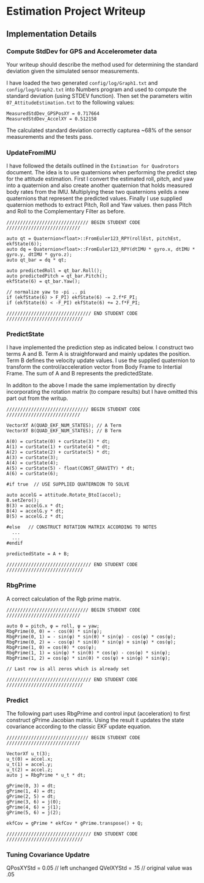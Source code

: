 #  Estimation Project Writeup

## Implementation Details ##

### Compute StdDev for GPS and Accelerometer data ###

Your writeup should describe the method used for determining the standard deviation given the simulated sensor measurements.

I have loaded the two generated `config/log/Graph1.txt` and `config/log/Graph2.txt` into Numbers program and used to compute the standard deviation (using STDEV function). Then set the parameters witin `07_AttitudeEstimation.txt` to the following values:

```
MeasuredStdDev_GPSPosXY = 0.717664
MeasuredStdDev_AccelXY = 0.512158
```

The calculated standard deviation correctly capturea ~68% of the sensor measurements and the tests pass.

### UpdateFromIMU ###

I have followed the details outlined in the `Estimation for Quadrotors` document. The idea is to use quaternions when performing the predict step for the attitude estimation. First I convert the estimated roll, pitch, and yaw into a quaternion and also create another quaternion that holds measured body rates from the IMU. Multiplying these two quaternions yeilds a new quaternions that represent the predicted values. Finally I use supplied quaternion methods to extract Pitch, Roll and Yaw values. then pass Pitch and Roll to the Complementary Filter as before.

```
////////////////////////////// BEGIN STUDENT CODE ///////////////////////////

auto qt = Quaternion<float>::FromEuler123_RPY(rollEst, pitchEst, ekfState(6));
auto dq = Quaternion<float>::FromEuler123_RPY(dtIMU * gyro.x, dtIMU * gyro.y, dtIMU * gyro.z);
auto qt_bar = dq * qt;

auto predictedRoll = qt_bar.Roll();
auto predictedPitch = qt_bar.Pitch();
ekfState(6) = qt_bar.Yaw();

// normalize yaw to -pi .. pi
if (ekfState(6) > F_PI) ekfState(6) -= 2.f*F_PI;
if (ekfState(6) < -F_PI) ekfState(6) += 2.f*F_PI;

/////////////////////////////// END STUDENT CODE ////////////////////////////
```
### PredictState ###


I have implemented the prediction step as indicated below. I construct two terms A and B. Term A is straighforward and mainly updates the position. Term B defines the velocity update values. I use the supplied quaternion to transform the control/acceleration vector from Body Frame to Intertial Frame. The sum of A and B represents the predictedState.

In additon to the above I made the same implementation by directly incorporating the rotation matrix (to compare results) but I have omitted this part out from the writup.

```
////////////////////////////// BEGIN STUDENT CODE ///////////////////////////

VectorXf A(QUAD_EKF_NUM_STATES); // A Term
VectorXf B(QUAD_EKF_NUM_STATES); // B Term

A(0) = curState(0) + curState(3) * dt;
A(1) = curState(1) + curState(4) * dt;
A(2) = curState(2) + curState(5) * dt;
A(3) = curState(3);
A(4) = curState(4);
A(5) = curState(5) - float(CONST_GRAVITY) * dt;
A(6) = curState(6);

#if true  // USE SUPPLIED QUATERNION TO SOLVE

auto accelG = attitude.Rotate_BtoI(accel);
B.setZero();
B(3) = accelG.x * dt;
B(4) = accelG.y * dt;
B(5) = accelG.z * dt;

#else   // CONSTRUCT ROTATION MATRIX ACCORDING TO NOTES
  ...
  ...
#endif

predictedState = A + B;

/////////////////////////////// END STUDENT CODE ////////////////////////////
```
### RbgPrime ###

A correct calculation of the Rgb prime matrix.

```
////////////////////////////// BEGIN STUDENT CODE ///////////////////////////

auto θ = pitch, φ = roll, ψ = yaw;
RbgPrime(0, 0) = - cos(θ) * sin(ψ);
RbgPrime(0, 1) = - sin(φ) * sin(θ) * sin(ψ) - cos(φ) * cos(ψ);
RbgPrime(0, 2) = - cos(φ) * sin(θ) * sin(ψ) + sin(φ) * cos(ψ);
RbgPrime(1, 0) = cos(θ) * cos(ψ);
RbgPrime(1, 1) = sin(φ) * sin(θ) * cos(ψ) - cos(φ) * sin(ψ);
RbgPrime(1, 2) = cos(φ) * sin(θ) * cos(ψ) + sin(φ) * sin(ψ);

// Last row is all zeros which is already set

/////////////////////////////// END STUDENT CODE ////////////////////////////
```

### Predict ###

The following part uses RbgPrime and control input (acceleration) to first construct gPrime Jacobian matrix.
Using the result it updates the state covariance according to the classic EKF update equation.

```
////////////////////////////// BEGIN STUDENT CODE ///////////////////////////

VectorXf u_t(3);
u_t(0) = accel.x;
u_t(1) = accel.y;
u_t(2) = accel.z;
auto j = RbgPrime * u_t * dt;

gPrime(0, 3) = dt;
gPrime(1, 4) = dt;
gPrime(2, 5) = dt;
gPrime(3, 6) = j(0);
gPrime(4, 6) = j(1);
gPrime(5, 6) = j(2);

ekfCov = gPrime * ekfCov * gPrime.transpose() + Q;

/////////////////////////////// END STUDENT CODE ////////////////////////////
```

### Tuning Covariance Updatre ###
QPosXYStd = 0.05  // left unchanged
QVelXYStd = .15     // original value was .05
